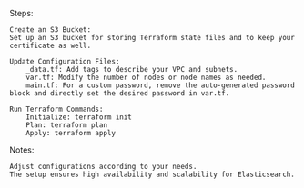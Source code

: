 Steps:

    Create an S3 Bucket:
    Set up an S3 bucket for storing Terraform state files and to keep your certificate as well.

    Update Configuration Files:
        _data.tf: Add tags to describe your VPC and subnets.
        var.tf: Modify the number of nodes or node names as needed.
        main.tf: For a custom password, remove the auto-generated password block and directly set the desired password in var.tf.

    Run Terraform Commands:
        Initialize: terraform init
        Plan: terraform plan
        Apply: terraform apply

Notes:

    Adjust configurations according to your needs.
    The setup ensures high availability and scalability for Elasticsearch.
